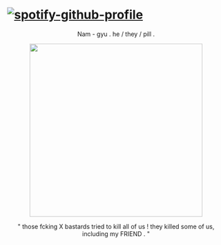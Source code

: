 # [![spotify-github-profile](https://spotify-github-profile.kittinanx.com/api/view?uid=3126fmw2f6cuhyykbxzkfgyn7ize&cover_image=true&theme=novatorem&show_offline=false&background_color=121212&interchange=false&bar_color=53b14f&bar_color_cover=true)](https://github.com/kittinan/spotify-github-profile)

<p align="center"> Nam - gyu  .  he / they / pill . </p>
<p align="center"> <img src= "https://github.com/user-attachments/assets/b7746106-c162-40c7-b631-8680be0619d0" width="400"> </p>
<p align="center"> " those fcking X bastards tried to kill all of us ! they killed some of us, including my FRIEND . " </p>
